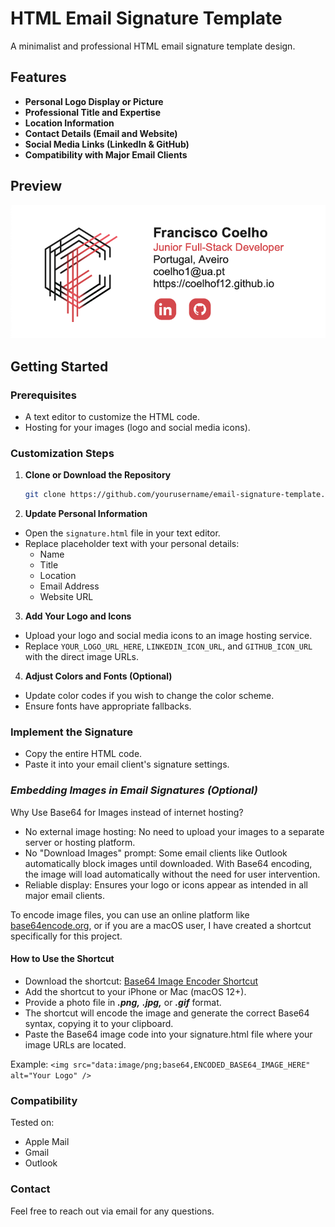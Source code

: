 # HTML Email Signature Template

A minimalist and professional HTML email signature template design.

## Features

- **Personal Logo Display or Picture**
- **Professional Title and Expertise**
- **Location Information**
- **Contact Details (Email and Website)**
- **Social Media Links (LinkedIn & GitHub)**
- **Compatibility with Major Email Clients**

## Preview

![Email Signature Preview](https://raw.githubusercontent.com/coelhof12/custom_HTML_signature/main/signature_preview.png)

## Getting Started

### **Prerequisites**

- A text editor to customize the HTML code.
- Hosting for your images (logo and social media icons).

### **Customization Steps**

1. **Clone or Download the Repository**

   ```bash
   git clone https://github.com/yourusername/email-signature-template.git
   ```

2. **Update Personal Information**

- Open the ```signature.html``` file in your text editor.
- Replace placeholder text with your personal details:
  - Name
  - Title
  - Location
  - Email Address
  - Website URL

3. **Add Your Logo and Icons**

- Upload your logo and social media icons to an image hosting service.
- Replace ```YOUR_LOGO_URL_HERE```, ```LINKEDIN_ICON_URL```, and ```GITHUB_ICON_URL``` with the direct image URLs.

4. **Adjust Colors and Fonts (Optional)**

- Update color codes if you wish to change the color scheme.
- Ensure fonts have appropriate fallbacks.

### **Implement the Signature**

- Copy the entire HTML code.
- Paste it into your email client's signature settings.

### ***Embedding Images in Email Signatures (Optional)***
Why Use Base64 for Images instead of internet hosting?
- No external image hosting: No need to upload your images to a separate server or hosting platform.
- No "Download Images" prompt: Some email clients like Outlook automatically block images until downloaded. With Base64 encoding, the image will load automatically without the need for user intervention.
- Reliable display: Ensures your logo or icons appear as intended in all major email clients. 

To encode image files, you can use an online platform like [base64encode.org](base64encode.org), or if you are a macOS user, I have created a shortcut specifically for this project.

#### How to Use the Shortcut

- Download the shortcut: [Base64 Image Encoder Shortcut](https://www.icloud.com/shortcuts/f29f2577e88f4158954279fd6b61acca)
- Add the shortcut to your iPhone or Mac (macOS 12+).
- Provide a photo file in ***.png,*** ***.jpg,*** or ***.gif*** format.
- The shortcut will encode the image and generate the correct Base64 syntax, copying it to your clipboard.
- Paste the Base64 image code into your signature.html file where your image URLs are located.

Example:
```<img src="data:image/png;base64,ENCODED_BASE64_IMAGE_HERE" alt="Your Logo" />```

### Compatibility
Tested on:
- Apple Mail
- Gmail
- Outlook

### Contact

Feel free to reach out via email for any questions.
